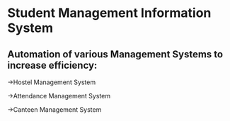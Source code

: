 # Student Management Information System

## Automation of various Management Systems to increase efficiency:

->Hostel Management System

->Attendance Management System

->Canteen Management System
